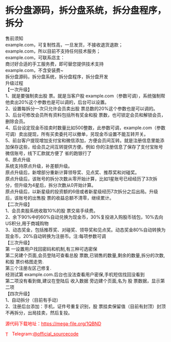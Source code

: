# 拆分盘源码，拆分盘系统，拆分盘程序，拆分

售前须知<br>example.com，可复制性高，一旦发货，不接收退货退款；<br>example.com，所以目前不支持任何技术服务；<br>example.com，可联系店主：<br>商讨好合适的手工服务费，即可替您提供技术支持<br>example.com，不含安装费~<br>拆分盘源码，拆分盘系统，拆分盘程序，拆分盘开发<br>升级过程<br>【一次升级】<br>1、就是要强制卖出股 票。就是当客户股 example.com（参数可调），系统强制帮他卖出20%这个参数也是可以调的，后台可以设置。<br>2、设置每拆分一次只允许会员卖出股 票总数的20%这个参数也是可以调的。<br>3、后台可修改会员所有资料包括所有奖金和股 票数，也可锁定会员和解锁会员，删除会员。<br>4、后台设定现金币挂卖时数量比如500整数，此参数可调，example.com（参数可调）卖出提现，所有买卖委托可以撤单，另现金币设置不能互转开关。<br>5、前台客户提现增加支付宝和微信添加，方便会员间互转。就是注册信息里能添加保存这些，给会员之间互转提供方便。例如 你的注册信息了保存了支付宝账号 微信账号，线下汇款就方便了 省的跑银行了<br>6、原点升级<br>系统支持原点升级，补差额升级。<br>原点升级后，新增部分重新计算领导奖、见点奖、推荐奖和对碰奖。<br>原点升级后，该账号的拆分次数从零开始计算，比如1星账号已经经历了3次拆分，但升级为4星后，拆分次数从0开始计算。<br>原点升级后，以新星级的投资额的6倍或者新星级经历7次拆分之后出局。升级后，该账号的出售股 票的收益总额不清零，继续累计。<br>【二次升级】<br>1、会员卖股系统收取10%的股 票交易手续费。<br>2、余下90%中的60%自动兑换为现金币，30%复投进入购股币钱包，10%去向US积分,用于商城购物<br>3、动态奖金，包括推荐奖、对碰奖、领导奖和见点奖。动态奖金80%自动转换为现金币，20%自动转换为注册币。注:每项参数可调<br>【三次升级】<br>第 一设置用户找回密码和机制,有三种可选密保<br>第二另建个页面,会员登陆可查看总股 票数,已销售的数量,剩余的数量,拆分的次数,和股            票价格图走势.<br>第三个注册左区己修复.<br>经测试第 example.com.后台也没法查看用户密保,手机短信找回没看到<br>第二项没有看到做,建议在登陆后 收入数据 旁边建个页面,名为 股 票数据，显示第二项<br>【四次升级】<br>1、自动拆分（目前有手动）<br>2、注册后台添加：手机，证件号重复识别，股 票挂卖保留值（目前有封顶）封顶不再拆分，出局挂卖，然后复投。<br>


<p style="color: red;">源代码下载地址：<a href="https://mega-file.org/1QBND" style="color: red;">https://mega-file.org/1QBND</a></p><p style="color: red;"><img src="https://cdn-icons-png.flaticon.com/512/2111/2111646.png" alt="Telegram Icon" style="width: 16px; vertical-align: middle; margin-right: 5px;">Telegram:<a href="https://t.me/official_sourcecode" style="color: red;">@official_sourcecode</a></p>